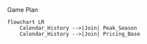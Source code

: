 Game Plan
```mermaid
flowchart LR 
    Calendar_History -->|Join| Peak_Season
    Calendar_History -->|Join| Pricing_Base
```